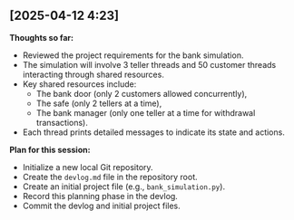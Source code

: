 ## [2025-04-12 4:23]
**Thoughts so far:**
- Reviewed the project requirements for the bank simulation.
- The simulation will involve 3 teller threads and 50 customer threads interacting through shared resources.
- Key shared resources include:
  - The bank door (only 2 customers allowed concurrently),
  - The safe (only 2 tellers at a time),
  - The bank manager (only one teller at a time for withdrawal transactions).
- Each thread prints detailed messages to indicate its state and actions.

**Plan for this session:**
- Initialize a new local Git repository.
- Create the `devlog.md` file in the repository root.
- Create an initial project file (e.g., `bank_simulation.py`).
- Record this planning phase in the devlog.
- Commit the devlog and initial project files.

